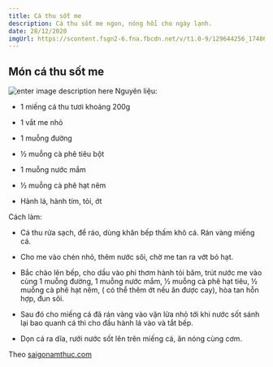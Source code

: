 ```yaml
---
title: Cá thu sốt me
description: Cá thu sốt me ngon, nóng hổi cho ngày lạnh. 
date: 28/12/2020
imgUrl: https://scontent.fsgn2-6.fna.fbcdn.net/v/t1.0-9/129644256_174864817664980_2954665938797813915_n.jpg?_nc_cat=110&ccb=2&_nc_sid=730e14&_nc_ohc=NmM9mZkSDvsAX8Vmlm7&_nc_ht=scontent.fsgn2-6.fna&oh=6a36a16f9f2952897d1fefa51fe54974&oe=600DE6B3
---
```

## Món cá thu sốt me
![enter image description here](https://scontent.fsgn2-6.fna.fbcdn.net/v/t1.0-9/129644256_174864817664980_2954665938797813915_n.jpg?_nc_cat=110&ccb=2&_nc_sid=730e14&_nc_ohc=NmM9mZkSDvsAX8Vmlm7&_nc_ht=scontent.fsgn2-6.fna&oh=6a36a16f9f2952897d1fefa51fe54974&oe=600DE6B3)
Nguyên liệu:

- 1 miếng cá thu tươi khoảng 200g

- 1 vắt me nhỏ

- 1 muỗng đường

- ½ muỗng cà phê tiêu bột

- 1 muỗng nước mắm

- ½ muỗng cà phê hạt nêm

- Hành lá, hành tím, tỏi, ớt

Cách làm:

- Cá thu rửa sạch, để ráo, dùng khăn bếp thấm khô cá. Rán vàng miếng cá.

- Cho me vào chén nhỏ, thêm nước sôi, chờ me tan ra vớt bỏ hạt.

- Bắc chảo lên bếp, cho dầu vào phi thơm hành tỏi băm, trút nước me vào cùng 1 muỗng đường, 1 muỗng nước mắm, ½ muỗng cà phê hạt tiêu, ½ muỗng cà phê hạt nêm, ( có thể thêm ớt nếu ăn được cay), hòa tan hỗn hợp, đun sôi.

- Sau đó cho miếng cá đã rán vàng vào vặn lửa nhỏ tới khi nước sốt sánh lại bao quanh cá thì cho đầu hành lá vào và tắt bếp.

- Dọn cá ra dĩa, rưới nước sốt lên trên miếng cá, ăn nóng cùng cơm.

Theo [saigonamthuc.com](http://saigonamthuc.com/?fbclid=IwAR2lcJlyjIybRkPb2eT5ehvNvdNtMlpNVyeqr0Dcsvd9mVNF1UTZ6AhiIfU)
